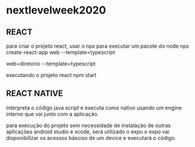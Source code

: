 # nextlevelweek2020
## REACT ##
para criar o projeto react, usar o npx para executar um pacote do node
npx create-react-app web --template=typescript

web=diretorio
--template=typescript

executando o projeto react
npm start

## REACT NATIVE ##
interpreta o código java script e executa como nativo usando um engine interno que vai junto com a aplicação.

para execução do projeto sem necessidade de instalação de outras aplicações android studio e xcode, será utilizado o expo
o expo vai disponibilizar os acessos básciso de um device e executará o código.

